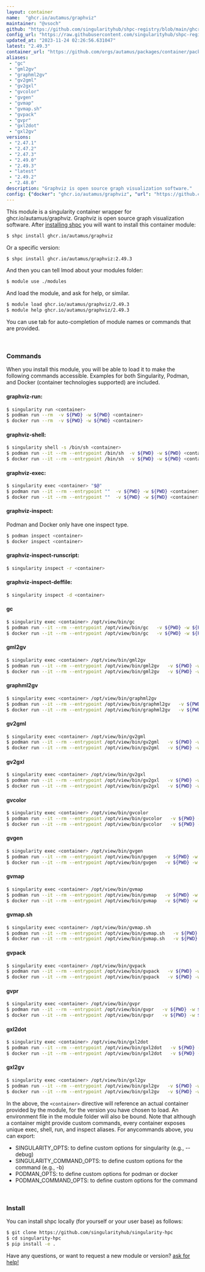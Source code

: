 ```yaml
---
layout: container
name:  "ghcr.io/autamus/graphviz"
maintainer: "@vsoch"
github: "https://github.com/singularityhub/shpc-registry/blob/main/ghcr.io/autamus/graphviz/container.yaml"
config_url: "https://raw.githubusercontent.com/singularityhub/shpc-registry/main/ghcr.io/autamus/graphviz/container.yaml"
updated_at: "2023-11-24 02:26:56.631047"
latest: "2.49.3"
container_url: "https://github.com/orgs/autamus/packages/container/package/graphviz"
aliases:
 - "gc"
 - "gml2gv"
 - "graphml2gv"
 - "gv2gml"
 - "gv2gxl"
 - "gvcolor"
 - "gvgen"
 - "gvmap"
 - "gvmap.sh"
 - "gvpack"
 - "gvpr"
 - "gxl2dot"
 - "gxl2gv"
versions:
 - "2.47.1"
 - "2.47.2"
 - "2.47.3"
 - "2.49.0"
 - "2.49.3"
 - "latest"
 - "2.49.2"
 - "2.48.0"
description: "Graphviz is open source graph visualization software."
config: {"docker": "ghcr.io/autamus/graphviz", "url": "https://github.com/orgs/autamus/packages/container/package/graphviz", "maintainer": "@vsoch", "description": "Graphviz is open source graph visualization software.", "latest": {"2.49.3": "sha256:4bb3990067619100292bf60dbfad5e30a3c78fcecbbfc64c34c4fed5e94ec226"}, "tags": {"2.47.1": "sha256:a9ec69fd28145200959c397ea8712bdab28184cc36859a5588391c6fa35940b9", "2.47.2": "sha256:68e91383955d89014501b70522a5d7a5f3d8abd9e43c6bb33b2f6bb0b0076118", "2.47.3": "sha256:c7156c353904ff244535472315d0e14b3b15f5fd9f4ee646d42be677f73308f1", "2.49.0": "sha256:ec1ca7f59ced4325267b8a8834a63ac114724b9b61de2004857e53fb6267e7e6", "2.49.3": "sha256:4bb3990067619100292bf60dbfad5e30a3c78fcecbbfc64c34c4fed5e94ec226", "latest": "sha256:4bb3990067619100292bf60dbfad5e30a3c78fcecbbfc64c34c4fed5e94ec226", "2.49.2": "sha256:6cd5099df746975bdcdc722daa01cf80d2e2c40c93cd77246d866e325edc8a7e", "2.48.0": "sha256:71ac73e010dd7395bf9260437de6bf9b4fa0f4ea3447049d5fa8e3c21dc36729"}, "aliases": {"gc": "/opt/view/bin/gc", "gml2gv": "/opt/view/bin/gml2gv", "graphml2gv": "/opt/view/bin/graphml2gv", "gv2gml": "/opt/view/bin/gv2gml", "gv2gxl": "/opt/view/bin/gv2gxl", "gvcolor": "/opt/view/bin/gvcolor", "gvgen": "/opt/view/bin/gvgen", "gvmap": "/opt/view/bin/gvmap", "gvmap.sh": "/opt/view/bin/gvmap.sh", "gvpack": "/opt/view/bin/gvpack", "gvpr": "/opt/view/bin/gvpr", "gxl2dot": "/opt/view/bin/gxl2dot", "gxl2gv": "/opt/view/bin/gxl2gv"}}
---
```


This module is a singularity container wrapper for ghcr.io/autamus/graphviz.
Graphviz is open source graph visualization software.
After [installing shpc](#install) you will want to install this container module:


```bash
$ shpc install ghcr.io/autamus/graphviz
```

Or a specific version:

```bash
$ shpc install ghcr.io/autamus/graphviz:2.49.3
```

And then you can tell lmod about your modules folder:

```bash
$ module use ./modules
```

And load the module, and ask for help, or similar.

```bash
$ module load ghcr.io/autamus/graphviz/2.49.3
$ module help ghcr.io/autamus/graphviz/2.49.3
```

You can use tab for auto-completion of module names or commands that are provided.

<br>

### Commands

When you install this module, you will be able to load it to make the following commands accessible.
Examples for both Singularity, Podman, and Docker (container technologies supported) are included.

#### graphviz-run:

```bash
$ singularity run <container>
$ podman run --rm  -v ${PWD} -w ${PWD} <container>
$ docker run --rm  -v ${PWD} -w ${PWD} <container>
```

#### graphviz-shell:

```bash
$ singularity shell -s /bin/sh <container>
$ podman run --it --rm --entrypoint /bin/sh  -v ${PWD} -w ${PWD} <container>
$ docker run --it --rm --entrypoint /bin/sh  -v ${PWD} -w ${PWD} <container>
```

#### graphviz-exec:

```bash
$ singularity exec <container> "$@"
$ podman run --it --rm --entrypoint ""  -v ${PWD} -w ${PWD} <container> "$@"
$ docker run --it --rm --entrypoint ""  -v ${PWD} -w ${PWD} <container> "$@"
```

#### graphviz-inspect:

Podman and Docker only have one inspect type.

```bash
$ podman inspect <container>
$ docker inspect <container>
```

#### graphviz-inspect-runscript:

```bash
$ singularity inspect -r <container>
```

#### graphviz-inspect-deffile:

```bash
$ singularity inspect -d <container>
```


#### gc

```bash
$ singularity exec <container> /opt/view/bin/gc
$ podman run --it --rm --entrypoint /opt/view/bin/gc   -v ${PWD} -w ${PWD} <container> -c " $@"
$ docker run --it --rm --entrypoint /opt/view/bin/gc   -v ${PWD} -w ${PWD} <container> -c " $@"
```


#### gml2gv

```bash
$ singularity exec <container> /opt/view/bin/gml2gv
$ podman run --it --rm --entrypoint /opt/view/bin/gml2gv   -v ${PWD} -w ${PWD} <container> -c " $@"
$ docker run --it --rm --entrypoint /opt/view/bin/gml2gv   -v ${PWD} -w ${PWD} <container> -c " $@"
```


#### graphml2gv

```bash
$ singularity exec <container> /opt/view/bin/graphml2gv
$ podman run --it --rm --entrypoint /opt/view/bin/graphml2gv   -v ${PWD} -w ${PWD} <container> -c " $@"
$ docker run --it --rm --entrypoint /opt/view/bin/graphml2gv   -v ${PWD} -w ${PWD} <container> -c " $@"
```


#### gv2gml

```bash
$ singularity exec <container> /opt/view/bin/gv2gml
$ podman run --it --rm --entrypoint /opt/view/bin/gv2gml   -v ${PWD} -w ${PWD} <container> -c " $@"
$ docker run --it --rm --entrypoint /opt/view/bin/gv2gml   -v ${PWD} -w ${PWD} <container> -c " $@"
```


#### gv2gxl

```bash
$ singularity exec <container> /opt/view/bin/gv2gxl
$ podman run --it --rm --entrypoint /opt/view/bin/gv2gxl   -v ${PWD} -w ${PWD} <container> -c " $@"
$ docker run --it --rm --entrypoint /opt/view/bin/gv2gxl   -v ${PWD} -w ${PWD} <container> -c " $@"
```


#### gvcolor

```bash
$ singularity exec <container> /opt/view/bin/gvcolor
$ podman run --it --rm --entrypoint /opt/view/bin/gvcolor   -v ${PWD} -w ${PWD} <container> -c " $@"
$ docker run --it --rm --entrypoint /opt/view/bin/gvcolor   -v ${PWD} -w ${PWD} <container> -c " $@"
```


#### gvgen

```bash
$ singularity exec <container> /opt/view/bin/gvgen
$ podman run --it --rm --entrypoint /opt/view/bin/gvgen   -v ${PWD} -w ${PWD} <container> -c " $@"
$ docker run --it --rm --entrypoint /opt/view/bin/gvgen   -v ${PWD} -w ${PWD} <container> -c " $@"
```


#### gvmap

```bash
$ singularity exec <container> /opt/view/bin/gvmap
$ podman run --it --rm --entrypoint /opt/view/bin/gvmap   -v ${PWD} -w ${PWD} <container> -c " $@"
$ docker run --it --rm --entrypoint /opt/view/bin/gvmap   -v ${PWD} -w ${PWD} <container> -c " $@"
```


#### gvmap.sh

```bash
$ singularity exec <container> /opt/view/bin/gvmap.sh
$ podman run --it --rm --entrypoint /opt/view/bin/gvmap.sh   -v ${PWD} -w ${PWD} <container> -c " $@"
$ docker run --it --rm --entrypoint /opt/view/bin/gvmap.sh   -v ${PWD} -w ${PWD} <container> -c " $@"
```


#### gvpack

```bash
$ singularity exec <container> /opt/view/bin/gvpack
$ podman run --it --rm --entrypoint /opt/view/bin/gvpack   -v ${PWD} -w ${PWD} <container> -c " $@"
$ docker run --it --rm --entrypoint /opt/view/bin/gvpack   -v ${PWD} -w ${PWD} <container> -c " $@"
```


#### gvpr

```bash
$ singularity exec <container> /opt/view/bin/gvpr
$ podman run --it --rm --entrypoint /opt/view/bin/gvpr   -v ${PWD} -w ${PWD} <container> -c " $@"
$ docker run --it --rm --entrypoint /opt/view/bin/gvpr   -v ${PWD} -w ${PWD} <container> -c " $@"
```


#### gxl2dot

```bash
$ singularity exec <container> /opt/view/bin/gxl2dot
$ podman run --it --rm --entrypoint /opt/view/bin/gxl2dot   -v ${PWD} -w ${PWD} <container> -c " $@"
$ docker run --it --rm --entrypoint /opt/view/bin/gxl2dot   -v ${PWD} -w ${PWD} <container> -c " $@"
```


#### gxl2gv

```bash
$ singularity exec <container> /opt/view/bin/gxl2gv
$ podman run --it --rm --entrypoint /opt/view/bin/gxl2gv   -v ${PWD} -w ${PWD} <container> -c " $@"
$ docker run --it --rm --entrypoint /opt/view/bin/gxl2gv   -v ${PWD} -w ${PWD} <container> -c " $@"
```



In the above, the `<container>` directive will reference an actual container provided
by the module, for the version you have chosen to load. An environment file in the
module folder will also be bound. Note that although a container
might provide custom commands, every container exposes unique exec, shell, run, and
inspect aliases. For anycommands above, you can export:

 - SINGULARITY_OPTS: to define custom options for singularity (e.g., --debug)
 - SINGULARITY_COMMAND_OPTS: to define custom options for the command (e.g., -b)
 - PODMAN_OPTS: to define custom options for podman or docker
 - PODMAN_COMMAND_OPTS: to define custom options for the command

<br>

### Install

You can install shpc locally (for yourself or your user base) as follows:

```bash
$ git clone https://github.com/singularityhub/singularity-hpc
$ cd singularity-hpc
$ pip install -e .
```

Have any questions, or want to request a new module or version? [ask for help!](https://github.com/singularityhub/singularity-hpc/issues)